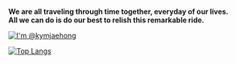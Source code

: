 **We are all traveling through time together, everyday of our lives.</br>All we can do is do our best to relish this remarkable ride.** 

[![I'm @kymjaehong](https://github-readme-stats.vercel.app/api?username=kymjaehong&custom_title=kymjaehong&count_private=true&show_icons=true&theme=tokyonight)](https://github.com/kymjaehong)

[![Top Langs](https://github-readme-stats.vercel.app/api/top-langs/?username=kymjaehong)](https://github.com/kymjaehong/github-readme-stats)
